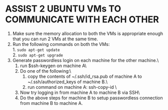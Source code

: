 # ASSIST 2 UBUNTU VMs TO COMMUNICATE WITH EACH OTHER

1. Make sure the memory allocation to both the VMs is appropriate enough that you can run 2 VMs at the same time.
2. Run the following commands on both the VMs:\
       1. ```sudo apt-get update```\
       2. ```sudo apt-get upgrade```
3. Generate passwordless login on each machine for the other machine.\
    1. run $ssh-keygen on machine A\
    2. Do one of the following:\
        1. copy the contents of ~/.ssh/id_rsa.pub of machine A to ~/.ssh/authorized_keys of machine B.\ 
        2. run command on machine A: ssh-copy-id <ip of machine B>\
    3. Now try logging in from machine A to machine B via SSH\
    4. Do the above steps for machine B to setup passwordless connection from machine B to machine A.
